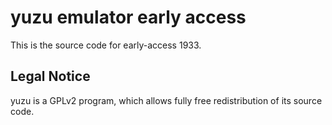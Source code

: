 yuzu emulator early access
=============

This is the source code for early-access 1933.

## Legal Notice

yuzu is a GPLv2 program, which allows fully free redistribution of its source code.